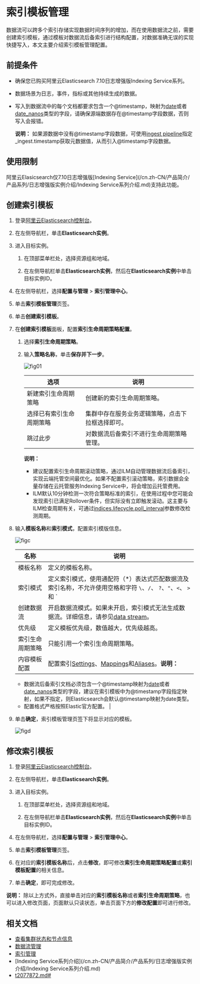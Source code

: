 # 索引模板管理

数据流可以跨多个索引存储实现数据时间序列的增加，而在使用数据流之前，需要创建索引模板，通过模板对数据流后备索引进行结构配置，对数据准确无误的实现快捷写入，本文主要介绍索引模板管理配置。

## 前提条件

-   确保您已购买阿里云Elasticsearch 7.10日志增强版Indexing Service系列。
-   数据场景为日志，事件，指标或其他持续生成的数据。
-   写入到数据流中的每个文档都要求包含一个@timestamp，映射为[date](https://www.elastic.co/guide/en/elasticsearch/reference/current/date.html)或者[date\_nanos](https://www.elastic.co/guide/en/elasticsearch/reference/current/date_nanos.html)类型的字段，请确保源端数据存在@timestamp字段数据，否则写入会报错。

    **说明：** 如果源数据中没有@timestamp字段数据，可使用[ingest pipeline](https://www.elastic.co/guide/en/elasticsearch/reference/7.12/ingest.html#access-ingest-metadata)指定\_ingest.timestamp获取元数据值，从而引入@timestamp字段数据。


## 使用限制

阿里云Elasicsearch仅7.10日志增强版[Indexing Service](/cn.zh-CN/产品简介/产品系列/日志增强版实例介绍/Indexing Service系列介绍.md)支持此功能。

## 创建索引模板

1.  登录[阿里云Elasticsearch控制台](https://elasticsearch.console.aliyun.com/#/home)。

2.  在左侧导航栏，单击**Elasticsearch实例**。

3.  进入目标实例。

    1.  在顶部菜单栏处，选择资源组和地域。

    2.  在左侧导航栏单击**Elasticsearch实例**，然后在**Elasticsearch实例**中单击目标实例ID。

4.  在左侧导航栏，选择**配置与管理** \> **索引管理中心**。

5.  单击**索引模板管理**页签。

6.  单击**创建索引模板**。

7.  在**创建索引模板**面板，配置**索引生命周期策略配置**。

    1.  选择**索引生命周期策略**。

    2.  输入**策略名称**，单击**保存并下一步**。

        ![fig01](https://static-aliyun-doc.oss-accelerate.aliyuncs.com/assets/img/zh-CN/4555388161/p265883.png)

        |选项|说明|
        |--|--|
        |新建索引生命周期策略|创建新的索引生命周期策略。|
        |选择已有索引生命周期策略|集群中存在服务业务逻辑策略，点击下拉框选择即可。|
        |跳过此步|对数据流后备索引不进行生命周期策略管理。|

        **说明：**

        -   建议配置索引生命周期滚动策略，通过ILM自动管理数据流后备索引，实现云端托管空间最优化。如果不配置索引滚动策略，索引数据会全量存储在云托管服务Indexing Service中，将会增加云托管费用。
        -   ILM默认10分钟检测一次符合策略标准的索引，在使用过程中您可能会发现索引已满足Rollover条件，但实际没有立即触发滚动。这主要与ILM检查周期有关，可通过[indices.lifecycle.poll\_interval](https://www.elastic.co/guide/en/elasticsearch/reference/7.12/ilm-settings.html?spm=a2c4g.11186623.2.15.12f16030YRSaGm)参数修改检测周期。
8.  输入**模板名称**和**索引模式**，配置索引模版信息。

    ![figc](https://static-aliyun-doc.oss-accelerate.aliyuncs.com/assets/img/zh-CN/4555388161/p265884.png)

    |名称|说明|
    |--|--|
    |模板名称|定义的模板名称。|
    |索引模式|定义索引模式，使用通配符（\*）表达式匹配数据流及索引名称，不允许使用空格和字符 `\`、`/`、 `?`、`"`、`<`、 `>`和 `|`。|
    |创建数据流|开启数据流模式。如果未开启，索引模式无法生成数据流。详细信息，请参见[data stream](https://www.elastic.co/guide/en/elasticsearch/reference/7.12/set-up-a-data-stream.html#create-data-stream)。|
    |优先级|定义模板优先级，数值越大，优先级越高。|
    |索引生命周期策略|只能引用一个索引生命周期策略。|
    |内容模板配置|配置索引[Settings](https://www.elastic.co/guide/en/elasticsearch/reference/7.12/index-modules.html#index-modules-settings)、[Mappings](https://www.elastic.co/guide/en/elasticsearch/reference/7.12/mapping.html)和[Aliases](https://www.elastic.co/guide/en/elasticsearch/reference/current/indices-put-template.html#_index_template_with_index_aliases)。**说明：**

    -   数据流后备索引文档必须包含一个@timestamp映射为[date](https://www.elastic.co/guide/en/elasticsearch/reference/current/date.html)或者[date\_nanos](https://www.elastic.co/guide/en/elasticsearch/reference/current/date_nanos.html)类型的字段，建议在索引模板中为@timestamp字段指定映射，如果不指定，则Elasticsearch会默认@timestamp映射为date类型。
    -   配置格式严格按照Elastic官方配置。 |

9.  单击**确定**，索引模板管理页签下将显示对应的模板。

    ![figd](https://static-aliyun-doc.oss-accelerate.aliyuncs.com/assets/img/zh-CN/4555388161/p265885.png)


## 修改索引模板

1.  登录[阿里云Elasticsearch控制台](https://elasticsearch.console.aliyun.com/#/home)。

2.  在左侧导航栏，单击**Elasticsearch实例**。

3.  进入目标实例。

    1.  在顶部菜单栏处，选择资源组和地域。

    2.  在左侧导航栏单击**Elasticsearch实例**，然后在**Elasticsearch实例**中单击目标实例ID。

4.  在左侧导航栏，选择**配置与管理** \> **索引管理中心**。

5.  单击**索引模板管理**页签。

6.  在对应的**索引模板名称**后，点击**修改**，即可修改**索引生命周期策略配置**或**索引模板配置**的相关信息。

7.  单击**确定**，即可完成修改。


**说明：** 除以上方式外，直接单击对应的**索引模板名称**或者**索引生命周期策略**，也可以进入修改页面，页面默认只读状态，单击页面下方的**修改配置**即可进行修改。

## 相关文档

-   [查看集群状态和节点信息](/cn.zh-CN/Elasticsearch/实例管理/查看集群状态和节点信息.md)
-   [数据流管理](/cn.zh-CN/Elasticsearch/索引管理中心/数据流管理.md)
-   [索引管理](/cn.zh-CN/Elasticsearch/索引管理中心/索引管理.md)
-   [Indexing Service系列介绍](/cn.zh-CN/产品简介/产品系列/日志增强版实例介绍/Indexing Service系列介绍.md)
-   [t2077872.md\#]()

